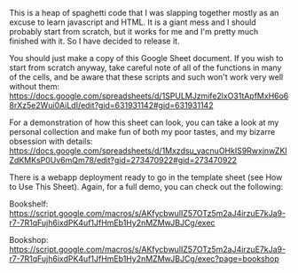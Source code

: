 This is a heap of spaghetti code that I was slapping together mostly as an excuse to learn javascript and HTML. It is a giant mess and I should probably start from scratch, but it works for me and I'm pretty much finished with it. So I have decided to release it.

You should just make a copy of this Google Sheet document. If you wish to start from scratch anyway, take careful note of all of the functions in many of the cells, and be aware that these scripts and such won't work very well without them:
https://docs.google.com/spreadsheets/d/1SPULMJzmife2lxO31tApfMxH6o68rXz5e2Wui0AiLdI/edit?gid=631931142#gid=631931142

For a demonstration of how this sheet can look, you can take a look at my personal collection and make fun of both my poor tastes, and my bizarre obsession with details:
https://docs.google.com/spreadsheets/d/1Mxzdsu_yacnuOHkIS9RwxjnwZKIZdKMKsP0Uv6mQm78/edit?gid=273470922#gid=273470922

There is a webapp deployment ready to go in the template sheet (see How to Use This Sheet). Again, for a full demo, you can check out the following:

Bookshelf:
https://script.google.com/macros/s/AKfycbwulIZ57OTz5m2aJ4irzuE7kJa9-r7-7R1qFujh6ixdPK4uf1JfHmEb1Hy2nMZMwJBJCg/exec

Bookshop:
https://script.google.com/macros/s/AKfycbwulIZ57OTz5m2aJ4irzuE7kJa9-r7-7R1qFujh6ixdPK4uf1JfHmEb1Hy2nMZMwJBJCg/exec?page=bookshop
